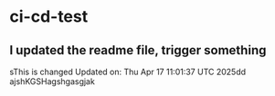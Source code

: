 # ci-cd-test
## I updated the readme file, trigger something
sThis is changed
Updated on: Thu Apr 17 11:01:37 UTC 2025dd
ajshKGSHagshgasgjak
